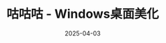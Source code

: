 ---
hide: false
title: 咕咕咕 - Windows桌面美化
date: 2025-04-03
updated: 2025-04-03
categories: 搞机日志
tags:
  - 搞机日志
  - 咕咕咕
---